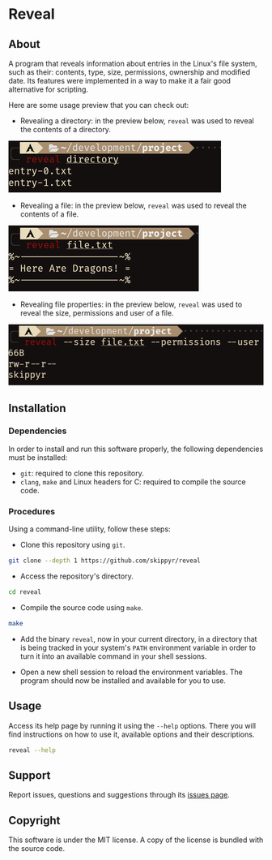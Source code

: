 # Reveal
## About
A program that reveals information about entries in the Linux's file system,
such as their: contents, type, size, permissions, ownership and modified date.
Its features were implemented in a way to make it a fair good alternative for
scripting.

Here are some usage preview that you can check out:

- Revealing a directory: in the preview below, `reveal` was used to reveal the
                         contents of a directory.

![](assets/preview-0.png)

- Revealing a file: in the preview below, `reveal` was used to reveal the
                    contents of a file.

![](assets/preview-1.png)

- Revealing file properties: in the preview below, `reveal` was used to reveal
                             the size, permissions and user of a file.

![](assets/preview-2.png)

## Installation
### Dependencies
In order to install and run this software properly, the following dependencies
must be installed:

- `git`: required to clone this repository.
- `clang`, `make` and Linux headers for C: required to compile the source code.

### Procedures
Using a command-line utility, follow these steps:

- Clone this repository using `git`.

```bash
git clone --depth 1 https://github.com/skippyr/reveal
```

- Access the repository's directory.

```bash
cd reveal
```

- Compile the source code using `make`.

```bash
make
```

- Add the binary `reveal`, now in your current directory, in a directory that is
  being tracked in your system's `PATH` environment variable in order to turn it
  into an available command in your shell sessions.

- Open a new shell session to reload the environment variables. The program
  should now be installed and available for you to use.

## Usage
Access its help page by running it using the `--help` options. There you will
find instructions on how to use it, available options and their descriptions.

```bash
reveal --help
```

## Support
Report issues, questions and suggestions through its [issues page](https://github.com/skippyr/reveal/issues).

## Copyright
This software is under the MIT license. A copy of the license is bundled with
the source code.
